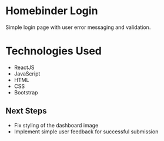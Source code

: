 # Homebinder Login
Simple login page with user error messaging and validation.

# Technologies Used
* ReactJS
* JavaScript
* HTML
* CSS
* Bootstrap

## Next Steps
* Fix styling of the dashboard image
* Implement simple user feedback for successful submission
